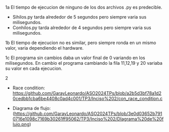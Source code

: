 1a El tiempo de ejecucion de ninguno de los dos archivos .py es predecible.
- Sihilos.py tarda alrededor de 5 segundos pero siempre varia sus milisegundos.
- Conhilos.py tarda alrededor de 4 segundos pero siempre varia sus milisegundos.

1b El tiempo de ejecucion no es similar, pero siempre ronda en un mismo valor, varia dependiendo el hardware.

1c El programa sin cambios daba un valor final de 0 variando en los milisegundos.
En cambio el programa cambiando la fila 11,12,19 y 20 variaba su valor en cada ejecucion.

2
- Race condition:
https://github.com/GarayLeonardo/ASO2024TPs/blob/a2b5d3bf78a1d20cedbb1cba6be4408c0ad4c001/TP3/Inciso%202/con_race_condition.c

- Diagrama de flujo:
(https://github.com/GarayLeonardo/ASO2024TPs/blob/3e0d03652b7910716e1098c7169b30261ff95062/TP3/Inciso%202/DIagrama%20de%20flujo.png)